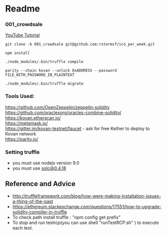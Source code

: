 # Readme

### 001_crowdsale

[YouTube Tutorial](https://www.youtube.com/watch?v=ShW2zQcY4LY)

`git clone -b 001_crowdsale git@github.com:rstormsf/ico_per_week.git`

`npm install`

`./node_modules/.bin/truffle compile`

`parity --chain kovan --unlock 0xADDRESS --password FILE_WITH_PASSWORD_IN_PLAINTEXT`

`./node_modules/.bin/truffle migrate`

### Tools Used:

https://github.com/OpenZeppelin/zeppelin-solidity<br>
https://github.com/oraclesorg/oracles-combine-solidity/<br>
https://kovan.etherscan.io/<br>
https://metamask.io/<br>
https://gitter.im/kovan-testnet/faucet - ask for free Kether to deploy to Kovan network<br>
https://parity.io/<br>


### Setting truffle

- you must use nodejs version 9.0
- you must use solc@0.4.18

## Reference and Advice

- http://truffleframework.com/blog/how-were-making-installation-issues-a-thing-of-the-past
- https://ethereum.stackexchange.com/questions/17551/how-to-upgrade-solidity-compiler-in-truffle
- To check path install truffle : "npm config get prefix"
- To stop and run testrcp(you can use shell "runTestRCP.sh" ) to execute each test. 